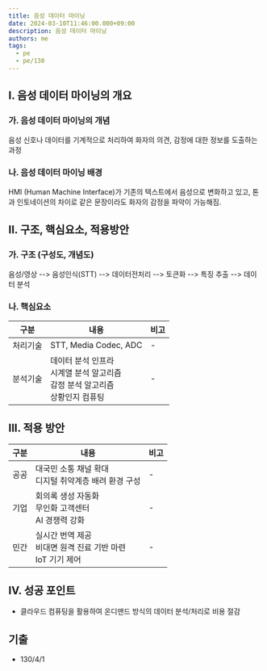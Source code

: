 ```yaml
---
title: 음성 데이터 마이닝
date: 2024-03-10T11:46:00.000+09:00
description: 음성 데이터 마이닝
authors: me
tags:
  - pe
  - pe/130
---
```


## I. 음성 데이터 마이닝의 개요

### 가. 음성 데이터 마이닝의 개념

음성 신호나 데이터를 기계적으로 처리하여 화자의 의견, 감정에 대한 정보를 도출하는 과정

### 나. 음성 데이터 마이닝 배경

HMI (Human Machine Interface)가 기존의 텍스트에서 음성으로 변화하고 있고, 톤과 인토네이션의 차이로 같은 문장이라도 화자의 감정을 파악이 가능해짐.

## II. 구조, 핵심요소, 적용방안

### 가. 구조 (구성도, 개념도)

음성/영상 --> 음성인식(STT) --> 데이터전처리 --> 토큰화 --> 특징 추출 --> 데이터 분석

### 나. 핵심요소

| 구분     | 내용                                                                                   | 비고 |
| -------- | -------------------------------------------------------------------------------------- | ---- |
| 처리기술 | STT, Media Codec, ADC                                                                  | -    |
| 분석기술 | 데이터 분석 인프라<br/>시계열 분석 알고리즘<br/>감정 분석 알고리즘<br/>상황인지 컴퓨팅 | -    |

## III. 적용 방안

| 구분 | 내용                                                              | 비고 |
| ---- | ----------------------------------------------------------------- | ---- |
| 공공 | 대국민 소통 채널 확대<br/>디지털 취약계층 배려 환경 구성          | -    |
| 기업 | 회의록 생성 자동화<br/>무인화 고객센터<br/>AI 경쟁력 강화         | -    |
| 민간 | 실시간 번역 제공<br/>비대면 원격 진료 기반 마련<br/>IoT 기기 제어 | -    |

## IV. 성공 포인트

- 클라우드 컴퓨팅을 활용하여 온디맨드 방식의 데이터 분석/처리로 비용 절감

## 기출

- 130/4/1
